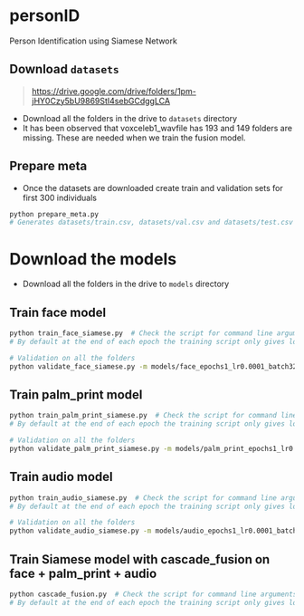 
# personID
Person Identification using Siamese Network


## Download `datasets`
> https://drive.google.com/drive/folders/1pm-jHY0Czy5bU9869StI4sebGCdggLCA
* Download all the folders in the drive to `datasets` directory
* It has been observed that voxceleb1_wavfile has 193 and 149 folders are missing. These are needed when we train the fusion model.


## Prepare meta
* Once the datasets are downloaded create train and validation sets for first 300 individuals
```sh
python prepare_meta.py
# Generates datasets/train.csv, datasets/val.csv and datasets/test.csv
```


# Download the models
>
* Download all the folders in the drive to `models` directory


## Train face model
```sh
python train_face_siamese.py  # Check the script for command line arguments
# By default at the end of each epoch the training script only gives loss on first 10 folders

# Validation on all the folders
python validate_face_siamese.py -m models/face_epochs1_lr0.0001_batch32
```


## Train palm_print model
```sh
python train_palm_print_siamese.py  # Check the script for command line arguments
# By default at the end of each epoch the training script only gives loss on first 10 folders

# Validation on all the folders
python validate_palm_print_siamese.py -m models/palm_print_epochs1_lr0.0001_batch32
```

## Train audio model
```sh
python train_audio_siamese.py  # Check the script for command line arguments
# By default at the end of each epoch the training script only gives loss on first 10 folders

# Validation on all the folders
python validate_audio_siamese.py -m models/audio_epochs1_lr0.0001_batch32
```

## Train Siamese model with cascade_fusion on face + palm_print + audio
```sh
python cascade_fusion.py  # Check the script for command line arguments
# By default at the end of each epoch the training script only gives loss on first 50 folders
```